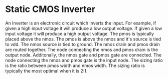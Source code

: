 # Static CMOS Inverter
An Inverter is an electronic circuit which inverts the input. For example, if given a high input voltage it will produce a low output voltage. If given a low input voltage it will produce a high output voltage.
The pmos is typically placed above the nmos.
The pmos is above the nmos and it's source is tied to vdd. The nmos source is tied to ground. The nmos drain and pmos drain are routed together. The node connecting the nmos and pmos drain is the output node. Additonally, the nmos gate and pmos gate are connected. The node connecting the nmos and pmos gate is the input node. 
The sizing ratio is the ratio between pmos width and nmos width. The sizing ratio is typically the most optimal when it is 2:1.
